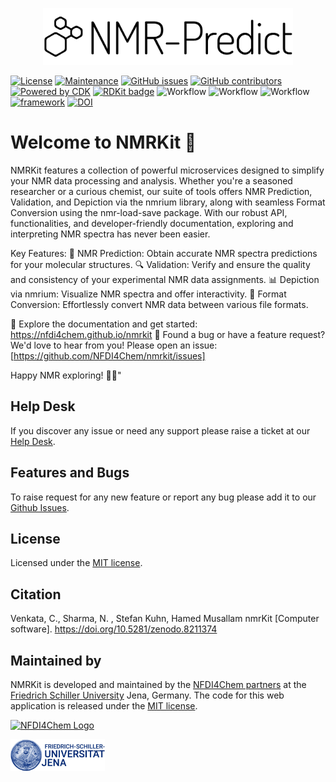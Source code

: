 <p align="center"><a href="#" target="_blank"><img src="/public/img/logo.svg" width="400" alt="NMRKit Logo"></a></p> 

[![License](https://img.shields.io/badge/License-MIT%202.0-blue.svg)](https://opensource.org/licenses/MIT)
[![Maintenance](https://img.shields.io/badge/Maintained%3F-yes-blue.svg)](https://github.com/NFDI4Chem/nmrkit/graphs/commit-activity)
[![GitHub issues](https://img.shields.io/github/issues/NFDI4Chem/nmrkit.svg)](https://github.com/NFDI4Chem/nmrkit/issues)
[![GitHub contributors](https://img.shields.io/github/contributors/NFDI4Chem/nmrkit.svg)]([https://GitHub.com/Steinbeck-Lab/cheminformatics-python-microservice/graphs/contributors/](https://github.com/NFDI4Chem/nmrkit/graphs/contributors))
[![Powered by CDK](https://img.shields.io/badge/Powered%20by-CDK-blue.svg?style=flat&logo=chem)](https://cdk.github.io)
[![RDKit badge](https://img.shields.io/badge/Powered%20by-RDKit-3838ff.svg?logo=data:image/png;base64,iVBORw0KGgoAAAANSUhEUgAAABAAAAAQBAMAAADt3eJSAAAABGdBTUEAALGPC/xhBQAAACBjSFJNAAB6JgAAgIQAAPoAAACA6AAAdTAAAOpgAAA6mAAAF3CculE8AAAAFVBMVEXc3NwUFP8UPP9kZP+MjP+0tP////9ZXZotAAAAAXRSTlMAQObYZgAAAAFiS0dEBmFmuH0AAAAHdElNRQfmAwsPGi+MyC9RAAAAQElEQVQI12NgQABGQUEBMENISUkRLKBsbGwEEhIyBgJFsICLC0iIUdnExcUZwnANQWfApKCK4doRBsKtQFgKAQC5Ww1JEHSEkAAAACV0RVh0ZGF0ZTpjcmVhdGUAMjAyMi0wMy0xMVQxNToyNjo0NyswMDowMDzr2J4AAAAldEVYdGRhdGU6bW9kaWZ5ADIwMjItMDMtMTFUMTU6MjY6NDcrMDA6MDBNtmAiAAAAAElFTkSuQmCC)](https://www.rdkit.org/)
![Workflow](https://github.com/NFDI4Chem/nmrkit/actions/workflows/dev-build.yml/badge.svg)
![Workflow](https://github.com/NFDI4Chem/nmrkit/actions/workflows/prod-build.yml/badge.svg)
![Workflow](https://github.com/NFDI4Chem/nmrkit/actions/workflows/release-please.yml/badge.svg)
[![framework](https://img.shields.io/badge/Framework-FastAPI-blue?style)](https://fastapi.tiangolo.com/)
[![DOI](https://zenodo.org/badge/DOI/10.5281/zenodo.8112749.svg)](https://doi.org/10.5281/zenodo.8211374)


# Welcome to NMRKit 🚀

NMRKit features a collection of powerful microservices designed to simplify your NMR data processing and analysis. Whether you're a seasoned researcher or a curious chemist, our suite of tools offers NMR Prediction, Validation, and Depiction via the nmrium library, along with seamless Format Conversion using the nmr-load-save package. With our robust API, functionalities, and developer-friendly documentation, exploring and interpreting NMR spectra has never been easier.

Key Features:
🔮 NMR Prediction: Obtain accurate NMR spectra predictions for your molecular structures.
🔍 Validation: Verify and ensure the quality and consistency of your experimental NMR data assignments.
📊 Depiction via nmrium: Visualize NMR spectra and offer interactivity.
🔄 Format Conversion: Effortlessly convert NMR data between various file formats.

🔗 Explore the documentation and get started: https://nfdi4chem.github.io/nmrkit
📢 Found a bug or have a feature request? We'd love to hear from you! Please open an issue: [https://github.com/NFDI4Chem/nmrkit/issues]

Happy NMR exploring! 🧪🌟"

## Help Desk

If you discover any issue or need any support please raise a ticket at our [Help Desk](https://helpdesk.nfdi4chem.de/).

## Features and Bugs

To raise request for any new feature or report any bug please add it to our [Github Issues](https://github.com/NFDI4Chem/nmrkit/issues).

## License

Licensed under the [MIT license](https://opensource.org/licenses/MIT).

## Citation

Venkata, C., Sharma, N. , Stefan Kuhn, Hamed Musallam nmrKit [Computer software]. https://doi.org/10.5281/zenodo.8211374

## Maintained by
NMRKit is developed and maintained by the [NFDI4Chem partners](https://www.nfdi4chem.de/) at the [Friedrich Schiller University](https://www.uni-jena.de/en/) Jena, Germany. 
The code for this web application is released under the [MIT license](https://opensource.org/licenses/MIT).


<p align="left"><a href="https://nfdi4chem.de/" target="_blank"><img src="https://www.nfdi4chem.de/wp-content/themes/wptheme/assets/img/logo.svg" width="50%" alt="NFDI4Chem Logo"></a></p>
<p align="left"><a href="https://cheminf.uni-jena.de/" target="_blank"><img src="/public/img/fsu-jena.jpg" width="30%" alt="NFDI4Chem Logo"></a></p>
